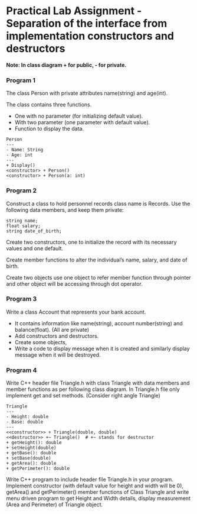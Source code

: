 # Practical Lab Assignment - Separation of the interface from implementation constructors and destructors

**Note: In class diagram + for public, - for private.**

### Program 1
The class Person with private attributes name(string) and age(int).

The class contains three functions.
- One with no parameter (for initializing default value).
- With two parameter (one parameter with default value).
- Function to display the data.

```
Person
---
- Name: String
- Age: int
---
+ Display()
<constructor> + Person()
<constructor> + Person(a: int)
```

### Program 2
Construct a class to hold personnel records class name is Records. Use the following data members, and keep them private:
```
string name;
float salary;
string date_of_birth;
```
Create two constructors, one to initialize the record with its necessary values and one default. 

Create member functions to alter the individual’s name, salary, and date of birth.

Create two objects use one object to refer member function through pointer and other object will be accessing through dot operator.


### Program 3
Write a class Account that represents your bank account. 
- It contains information like name(string), account number(string) and balance(float). (All are private)
- Add constructors and destructors. 
- Create some objects, 
- Write a code to display message when it is created and similarly display message when it will be destroyed.


### Program 4
Write C++ header file Triangle.h with class Triangle with data members and member functions as per following class diagram. In Triangle.h file only implement get and set methods. (Consider right angle Triangle)
```
Triangle
---
- Height: double
- Base: double
---
<<constructor>> + Triangle(double, double)
<<destructor>> +~ Triangle()  # +~ stands for destructor
+ getHeight(): double
+ setHeight(double)
+ getBase(): double
+ setBase(double)
+ getArea(): double
+ getPerimeter(): double
```
Write C++ program to include header file Triangle.h in your program. Implement constructor (with default value for height and width will be 0),  getArea() and getPerimeter() member functions of Class Triangle and write menu driven program to get Height and Width details, display measurement (Area and Perimeter) of Triangle object.